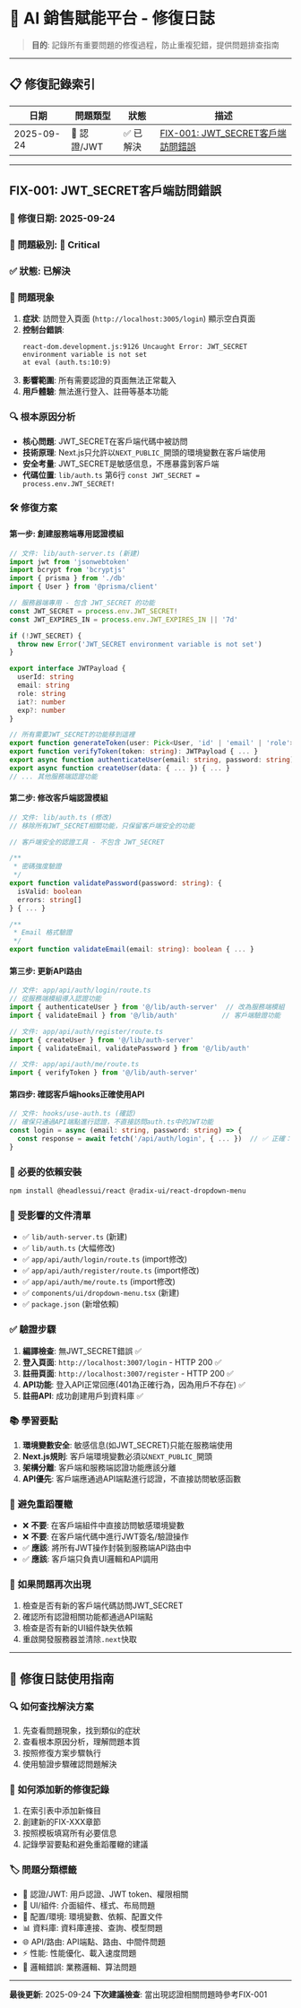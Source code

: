 # 🔧 AI 銷售賦能平台 - 修復日誌

> **目的**: 記錄所有重要問題的修復過程，防止重複犯錯，提供問題排查指南

---

## 📋 修復記錄索引

| 日期 | 問題類型 | 狀態 | 描述 |
|------|----------|------|------|
| 2025-09-24 | 🔑 認證/JWT | ✅ 已解決 | [FIX-001: JWT_SECRET客戶端訪問錯誤](#fix-001-jwt_secret客戶端訪問錯誤) |

---

## FIX-001: JWT_SECRET客戶端訪問錯誤

### 📅 **修復日期**: 2025-09-24
### 🎯 **問題級別**: 🔴 Critical
### ✅ **狀態**: 已解決

### 🚨 **問題現象**
1. **症狀**: 訪問登入頁面 (`http://localhost:3005/login`) 顯示空白頁面
2. **控制台錯誤**:
   ```
   react-dom.development.js:9126 Uncaught Error: JWT_SECRET environment variable is not set
   at eval (auth.ts:10:9)
   ```
3. **影響範圍**: 所有需要認證的頁面無法正常載入
4. **用戶體驗**: 無法進行登入、註冊等基本功能

### 🔍 **根本原因分析**
- **核心問題**: JWT_SECRET在客戶端代碼中被訪問
- **技術原理**: Next.js只允許以`NEXT_PUBLIC_`開頭的環境變數在客戶端使用
- **安全考量**: JWT_SECRET是敏感信息，不應暴露到客戶端
- **代碼位置**: `lib/auth.ts` 第6行 `const JWT_SECRET = process.env.JWT_SECRET!`

### 🛠️ **修復方案**

#### **第一步: 創建服務端專用認證模組**
```typescript
// 文件: lib/auth-server.ts (新建)
import jwt from 'jsonwebtoken'
import bcrypt from 'bcryptjs'
import { prisma } from './db'
import { User } from '@prisma/client'

// 服務器端專用 - 包含 JWT_SECRET 的功能
const JWT_SECRET = process.env.JWT_SECRET!
const JWT_EXPIRES_IN = process.env.JWT_EXPIRES_IN || '7d'

if (!JWT_SECRET) {
  throw new Error('JWT_SECRET environment variable is not set')
}

export interface JWTPayload {
  userId: string
  email: string
  role: string
  iat?: number
  exp?: number
}

// 所有需要JWT_SECRET的功能移到這裡
export function generateToken(user: Pick<User, 'id' | 'email' | 'role'>): string { ... }
export function verifyToken(token: string): JWTPayload { ... }
export async function authenticateUser(email: string, password: string) { ... }
export async function createUser(data: { ... }) { ... }
// ... 其他服務端認證功能
```

#### **第二步: 修改客戶端認證模組**
```typescript
// 文件: lib/auth.ts (修改)
// 移除所有JWT_SECRET相關功能，只保留客戶端安全的功能

// 客戶端安全的認證工具 - 不包含 JWT_SECRET

/**
 * 密碼強度驗證
 */
export function validatePassword(password: string): {
  isValid: boolean
  errors: string[]
} { ... }

/**
 * Email 格式驗證
 */
export function validateEmail(email: string): boolean { ... }
```

#### **第三步: 更新API路由**
```typescript
// 文件: app/api/auth/login/route.ts
// 從服務端模組導入認證功能
import { authenticateUser } from '@/lib/auth-server'  // 改為服務端模組
import { validateEmail } from '@/lib/auth'           // 客戶端驗證功能

// 文件: app/api/auth/register/route.ts
import { createUser } from '@/lib/auth-server'
import { validateEmail, validatePassword } from '@/lib/auth'

// 文件: app/api/auth/me/route.ts
import { verifyToken } from '@/lib/auth-server'
```

#### **第四步: 確認客戶端hooks正確使用API**
```typescript
// 文件: hooks/use-auth.ts (確認)
// 確保只通過API端點進行認證，不直接訪問auth.ts中的JWT功能
const login = async (email: string, password: string) => {
  const response = await fetch('/api/auth/login', { ... })  // ✅ 正確：通過API
}
```

### 🔧 **必要的依賴安裝**
```bash
npm install @headlessui/react @radix-ui/react-dropdown-menu
```

### 📁 **受影響的文件清單**
- ✅ `lib/auth-server.ts` (新建)
- ✅ `lib/auth.ts` (大幅修改)
- ✅ `app/api/auth/login/route.ts` (import修改)
- ✅ `app/api/auth/register/route.ts` (import修改)
- ✅ `app/api/auth/me/route.ts` (import修改)
- ✅ `components/ui/dropdown-menu.tsx` (新建)
- ✅ `package.json` (新增依賴)

### ✅ **驗證步驟**
1. **編譯檢查**: 無JWT_SECRET錯誤 ✅
2. **登入頁面**: `http://localhost:3007/login` - HTTP 200 ✅
3. **註冊頁面**: `http://localhost:3007/register` - HTTP 200 ✅
4. **API功能**: 登入API正常回應(401為正確行為，因為用戶不存在) ✅
5. **註冊API**: 成功創建用戶到資料庫 ✅

### 📚 **學習要點**
1. **環境變數安全**: 敏感信息(如JWT_SECRET)只能在服務端使用
2. **Next.js規則**: 客戶端環境變數必須以`NEXT_PUBLIC_`開頭
3. **架構分離**: 客戶端和服務端認證功能應該分離
4. **API優先**: 客戶端應通過API端點進行認證，不直接訪問敏感函數

### 🚫 **避免重蹈覆轍**
- ❌ **不要**: 在客戶端組件中直接訪問敏感環境變數
- ❌ **不要**: 在客戶端代碼中進行JWT簽名/驗證操作
- ✅ **應該**: 將所有JWT操作封裝到服務端API路由中
- ✅ **應該**: 客戶端只負責UI邏輯和API調用

### 🔄 **如果問題再次出現**
1. 檢查是否有新的客戶端代碼訪問JWT_SECRET
2. 確認所有認證相關功能都通過API端點
3. 檢查是否有新的UI組件缺失依賴
4. 重啟開發服務器並清除`.next`快取

---

## 📖 **修復日誌使用指南**

### 🔍 **如何查找解決方案**
1. 先查看問題現象，找到類似的症狀
2. 查看根本原因分析，理解問題本質
3. 按照修復方案步驟執行
4. 使用驗證步驟確認問題解決

### 📝 **如何添加新的修復記錄**
1. 在索引表中添加新條目
2. 創建新的FIX-XXX章節
3. 按照模板填寫所有必要信息
4. 記錄學習要點和避免重蹈覆轍的建議

### 🏷️ **問題分類標籤**
- 🔑 認證/JWT: 用戶認證、JWT token、權限相關
- 🎨 UI/組件: 介面組件、樣式、布局問題
- 🔧 配置/環境: 環境變數、依賴、配置文件
- 📊 資料庫: 資料庫連接、查詢、模型問題
- 🌐 API/路由: API端點、路由、中間件問題
- ⚡ 性能: 性能優化、載入速度問題
- 🐛 邏輯錯誤: 業務邏輯、算法問題

---

**最後更新**: 2025-09-24
**下次建議檢查**: 當出現認證相關問題時參考FIX-001